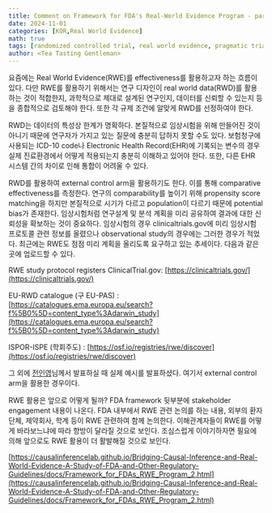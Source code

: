 ```yaml
---
title: Comment on Framework for FDA's Real-World Evidence Program - part 2
date: 2024-11-01
categories: [KOR,Real World Evidence]
math: true
tags: [randomized controlled trial, real world evidence, pragmatic trial, effectiveness, fda framework, accelerated approval]     # TAG names should always be lowercase
author: <Tea Tasting Gentleman>
---
```


요즘에는 Real World Evidence(RWE)를 effectiveness를 활용하고자 하는 흐름이 있다. 다만 RWE를 활용하기 위해서는 연구 디자인이 real world data(RWD)를 활용하는 것이 적합한지, 과학적으로 제대로 설계된 연구인지, 데이터를 신뢰할 수 있는지 등을 종합적으로 검토해야 한다. 또한 각 규제 조건에 알맞게 RWD를 선정하여야 한다.

RWD는 데이터의 특성상 한계가 명확하다. 본질적으로 임상시험을 위해 만들어진 것이 아니기 때문에 연구자가 가지고 있는 질문에 충분히 답하지 못할 수도 있다. 보험청구에 사용되는 ICD-10 code나 Electronic Health Record(EHR)에 기록되는 변수의 경우 실제 진료환경에서 어떻게 적용되는지 충분히 이해하고 있어야 한다. 또한, 다른 EHR 시스템 간의 차이로 인해 통합이 어려울 수 있다.

RWD를 활용하여 external control arm을 활용하기도 한다. 이를 통해 comparative effectiveness를 측정한다. 연구의 comparability를 높이기 위해 propensity score matching을 하지만 본질적으로 시기가 다르고 population이 다르기 때문에 potential bias가 존재한다. 임상시험처럼 연구설계 및 분석 계획을 미리 공유하여 결과에 대한 신뢰성을 확보하는 것이 중요하다. 임상시험의 경우 clinicaltrials.gov에 미리 임상시험 프로토콜 관련 정보를 올렸으나 observational study의 경우에는 그러한 경우가 적었다. 최근에는 RWE도 점점 미리 계획을 올리도록 요구하고 있는 추세이다. 다음과 같은 곳에 업로드할 수 있다.

RWE study protocol registers
ClinicalTrial.gov: [https://clinicaltrials.gov/](https://clinicaltrials.gov/)

EU-RWD catalogue (구 EU-PAS) : [https://catalogues.ema.europa.eu/search?f%5B0%5D=content_type%3Adarwin_study](https://catalogues.ema.europa.eu/search?f%5B0%5D=content_type%3Adarwin_study)

ISPOR-ISPE (학회주도) : [https://osf.io/registries/rwe/discover](https://osf.io/registries/rwe/discover)

그 외에 [전인영](https://www.linkedin.com/in/inyoungjun/)님께서 발표하실 때 실제 예시를 발표하셨다. 여기서 external control arm을 활용한 경우이다.

RWE 활용은 앞으로 어떻게 될까? FDA framework 뒷부분에 stakeholder engagement 내용이 나온다. FDA 내부에서 RWE 관련 논의를 하는 내용, 외부의 환자 단체, 제약회사, 학계 등이 RWE 관련하여 함께 논의한다. 이해관계자들이 RWE를 어떻게 바라보느냐에 따라 향방이 달라질 것으로 보인다. 조심스럽게 이야기하자면 필요에 의해 앞으로도 RWE 활용이 더 활발해질 것으로 보인다.

[https://causalinferencelab.github.io/Bridging-Causal-Inference-and-Real-World-Evidence-A-Study-of-FDA-and-Other-Regulatory-Guidelines/docs/Framework_for_FDAs_RWE_Program_2.html](https://causalinferencelab.github.io/Bridging-Causal-Inference-and-Real-World-Evidence-A-Study-of-FDA-and-Other-Regulatory-Guidelines/docs/Framework_for_FDAs_RWE_Program_2.html)